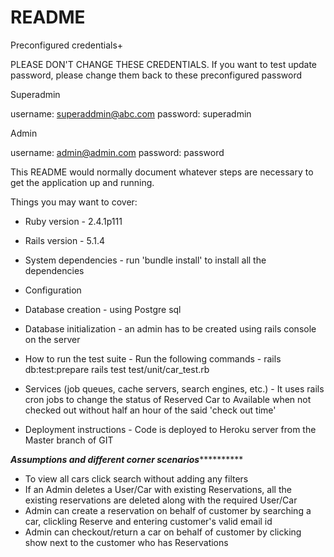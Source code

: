 # README

Preconfigured credentials+

PLEASE DON'T CHANGE THESE CREDENTIALS. If you want to test update password, please change them back to these preconfigured password

Superadmin

username: superaddmin@abc.com
password: superadmin

Admin

username: admin@admin.com
password: password





This README would normally document whatever steps are necessary to get the
application up and running.

Things you may want to cover:

* Ruby version - 2.4.1p111

* Rails version - 5.1.4

* System dependencies - run 'bundle install' to install all the dependencies

* Configuration

* Database creation - using Postgre sql

* Database initialization - an admin has to be created using rails console on the server

* How to run the test suite - Run the following commands - 
                            rails db:test:prepare
                            rails test test/unit/car_test.rb
                            

* Services (job queues, cache servers, search engines, etc.) - It uses rails cron jobs to change the status of Reserved Car to Available when not checked out without half an hour of the said 'check out time'

* Deployment instructions - Code is deployed to Heroku server from the Master branch of GIT

*********Assumptions and different corner scenarios*******************
* To view all cars click search without adding any filters
* If an Admin deletes a User/Car with existing Reservations, all the existing reservations are deleted along with the required User/Car
* Admin can create a reservation on behalf of customer by searching a car, clickling Reserve and entering customer's valid email id
* Admin can checkout/return a car on behalf of customer by clicking show next to the customer who has Reservations

